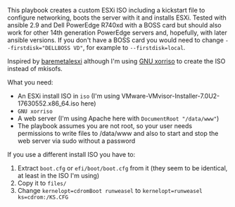 This playbook creates a custom ESXi ISO including a kickstart file to configure networking, boots the server with it and installs ESXi. Tested with ansible 2.9 and Dell PowerEdge R740xd with a BOSS card but should also work for other 14th generation PowerEdge servers and, hopefully, with later ansible versions. If you don't have a BOSS card you would need to change `--firstdisk="DELLBOSS VD"`, for example to `--firstdisk=local`.

Inspired by [baremetalesxi](https://github.com/bryansullins/baremetalesxi) although I'm using [GNU xorriso](https://www.gnu.org/software/xorriso/) to create the ISO instead of mkisofs.

What you need:
* An ESXi install ISO in `iso` (I'm using VMware-VMvisor-Installer-7.0U2-17630552.x86_64.iso here)
* `GNU xorriso`
* A web server (I'm using Apache here with `DocumentRoot "/data/www"`)
* The playbook assumes you are not root, so your user needs permissions to write files to /data/www and also to start and stop the web server via sudo without a password

If you use a different install ISO you have to:
1. Extract `boot.cfg` or `efi/boot/boot.cfg` from it (they seem to be identical, at least in the ISO I'm using)
1. Copy it to `files/`
1. Change `kernelopt=cdromBoot runweasel` to `kernelopt=runweasel ks=cdrom:/KS.CFG`
